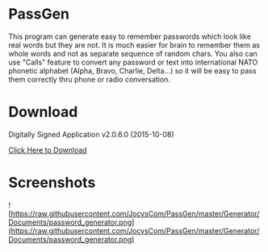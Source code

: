 # PassGen
This program can generate easy to remember passwords which look like real words but they are not. It is much easier for brain to remember them as whole words and not as separate sequence of random chars. You also can use "Calls" feature to convert any password or text into international NATO phonetic alphabet (Alpha, Bravo, Charlie, Delta...) so it will be easy to pass them correctly thru phone or radio conversation.

# Download

Digitally Signed Application v2.0.6.0 (2015-10-08)

[Click Here to Download](http://www.jocys.com/Files/Software/passgen.zip)

# Screenshots

![https://raw.githubusercontent.com/JocysCom/PassGen/master/Generator/Documents/password_generator.png](https://raw.githubusercontent.com/JocysCom/PassGen/master/Generator/Documents/password_generator.png)
